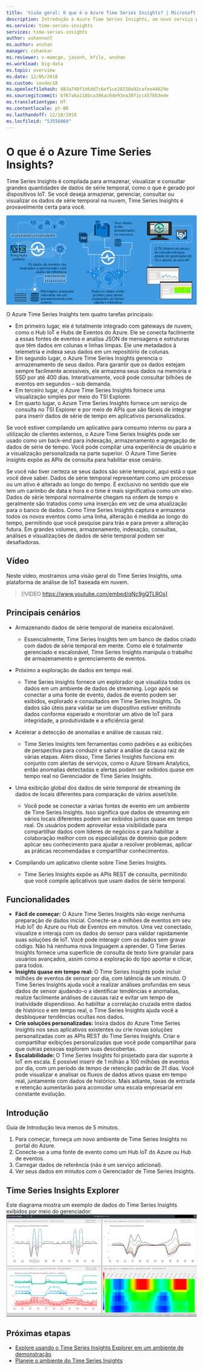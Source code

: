 ```yaml
---
title: 'Visão geral: O que é o Azure Time Series Insights? | Microsoft Docs'
description: Introdução à Azure Time Series Insights, um novo serviço para soluções de IoT e de análises de dados de séries temporais.
ms.service: time-series-insights
services: time-series-insights
author: ashannon7
ms.author: anshan
manager: cshankar
ms.reviewer: v-mamcge, jasonh, kfile, anshan
ms.workload: big-data
ms.topic: overview
ms.date: 12/05/2018
ms.custom: seodec18
ms.openlocfilehash: 883a740f1d6dd7c6ef1ce28158a92cafee44629e
ms.sourcegitcommit: b767a6a118bca386ac6de93ea38f1cc457bb3e4e
ms.translationtype: HT
ms.contentlocale: pt-BR
ms.lasthandoff: 12/18/2018
ms.locfileid: "53556060"
---
```

# <a name="what-is-azure-time-series-insights"></a>O que é o Azure Time Series Insights?

Time Series Insights é compilada para armazenar, visualizar e consultar grandes quantidades de dados de série temporal, como o que é gerado por dispositivos IoT.  Se você deseja armazenar, gerenciar, consultar ou visualizar os dados de série temporal na nuvem, Time Series Insights é provavelmente certa para você.  

![Fluxograma do Time Series Insights Explorer](media/overview/time-series-insights-flowchart.png)

O Azure Time Series Insights tem quatro tarefas principais:

- Em primeiro lugar, ele é totalmente integrado com gateways de nuvem, como o Hub IoT e Hubs de Eventos do Azure. Ele se conecta facilmente a essas fontes de eventos e analisa JSON de mensagens e estruturas que têm dados em colunas e linhas limpas. Ele une metadados à telemetria e indexa seus dados em um repositório de colunas.
- Em segundo lugar, o Azure Time Series Insights gerencia o armazenamento de seus dados. Para garantir que os dados estejam sempre facilmente acessíveis, ele armazena seus dados na memória e SSD por até 400 dias. Interativamente, você pode consultar bilhões de eventos em segundos – sob demanda.
- Em terceiro lugar, o Azure Time Series Insights fornece uma visualização simples por meio do TSI Explorer.  
- Em quarto lugar, o Azure Time Series Insights fornece um serviço de consulta no TSI Explorer e por meio de APIs que são fáceis de integrar para inserir dados de série de tempo em aplicativos personalizados.  

Se você estiver compilando um aplicativo para consumo interno ou para a utilização de clientes externos, o Azure Time Series Insights pode ser usado como um back-end para indexação, armazenamento e agregação de dados de série de tempo. Você pode compilar uma experiência de usuário e a visualização personalizada na parte superior.  O Azure Time Series Insights expõe as APIs de consulta para habilitar esse cenário.  

Se você não tiver certeza se seus dados são série temporal, aqui está o que você deve saber.  Dados de série temporal representam como um processo ou um ativo é alterado ao longo do tempo.  É exclusivo no sentido que ele tem um carimbo de data e hora e o time é mais significativa como um eixo.  Dados de série temporal normalmente chegam na ordem de tempo e geralmente são tratados como uma inserção em vez de uma atualização para o banco de dados.  Como Time Series Insights captura e armazena todos os novos eventos como uma linha, alteração é medida ao longo do tempo, permitindo que você pesquise para trás e para prever a alteração futura.  Em grandes volumes, armazenamento, indexação, consultas, análises e visualizações de dados de série temporal podem ser desafiadoras.  

## <a name="video"></a>Vídeo

Neste vídeo, mostramos uma visão geral do Time Series Insights, uma plataforma de análise de IoT baseada em nuvem.

> [!VIDEO https://www.youtube.com/embed/qNc9gQTLROs]

## <a name="primary-scenarios"></a>Principais cenários

- Armazenando dados de série temporal de maneira escalonável.  
  - Essencialmente, Time Series Insights tem um banco de dados criado com dados de série temporal em mente.  Como ele é totalmente gerenciado e escalonável, Time Series Insights manipula o trabalho de armazenamento e gerenciamento de eventos.

- Próximo a exploração de dados em tempo real.  
  - Time Series Insights fornece um explorador que visualiza todos os dados em um ambiente de dados de streaming.  Logo após se conectar a uma fonte de evento, dados de evento podem ser exibidos, explorado e consultados em Time Series Insights.  Os dados são úteis para validar se um dispositivo estiver emitindo dados conforme esperado e monitorar um ativo de IoT para integridade, a produtividade e a eficiência geral.  

- Acelerar a detecção de anomalias e análise de causas raiz.
  - Time Series Insights tem ferramentas como padrões e as exibições de perspectiva para conduzir e salvar a análise da causa raiz de várias etapas.  Além disso, Time Series Insights funciona em conjunto com alertas de serviços, como o Azure Stream Analytics, então anomalias detectadas e alertas podem ser exibidos quase em tempo real no Gerenciador de Time Series Insights.  

- Uma exibição global dos dados de série temporal de streaming de dados de locais diferentes para comparação de vários asset/site.
  - Você pode se conectar a várias fontes de evento em um ambiente de Time Series Insights.  Isso significa que dados de streaming em vários locais diferentes podem ser exibidos juntos quase em tempo real.  Os usuários podem aproveitar essa visibilidade para compartilhar dados com líderes de negócios e para habilitar a colaboração melhor com os especialistas de domínio que podem aplicar seu conhecimento para ajudar a resolver problemas, aplicar as práticas recomendadas e compartilhar conhecimentos.

- Compilando um aplicativo cliente sobre Time Series Insights. 
  - Time Series Insights expõe as APIs REST de consulta, permitindo que você compile aplicativos que usam dados de série temporal.

## <a name="capabilities"></a>Funcionalidades

- **Fácil de começar:** O Azure Time Series Insights não exige nenhuma preparação de dados inicial. Conecte-se a milhões de eventos em seu Hub IoT do Azure ou Hub de Eventos em minutos. Uma vez conectado, visualize e interaja com os dados do sensor para validar rapidamente suas soluções de IoT. Você pode interagir com os dados sem gravar código.
Não há nenhuma nova linguagem a aprender. O Time Series Insights fornece uma superfície de consulta de texto livre granular para usuários avançados, assim como a exploração do tipo apontar e clicar, para todos.
- **Insights quase em tempo real:** O Time Series Insights pode incluir milhões de eventos de sensor por dia, com latência de um minuto. O Time Series Insights ajuda você a realizar análises profundas em seus dados de sensor ajudando-o a identificar tendências e anomalias, realize facilmente análises de causas raiz e evitar um tempo de inatividade dispendioso. Ao habilitar a correlação cruzada entre dados de histórico e em tempo real, o Time Series Insights ajuda você a desbloquear tendências ocultas nos dados.
- **Crie soluções personalizadas:** Insira dados do Azure Time Series Insights nos seus aplicativos existentes ou crie novas soluções personalizadas com as APIs REST do Time Series Insights. Criar e compartilhar exibições personalizadas que você pode compartilhar para que outras pessoas explorem suas descobertas.
- **Escalabilidade:** O Time Series Insights foi projetado para dar suporte à IoT em escala. É possível inserir de 1 milhão a 100 milhões de eventos por dia, com um período de tempo de retenção padrão de 31 dias. Você pode visualizar e analisar os fluxos de dados ativos quase em tempo real, juntamente com dados de histórico. Mais adiante, taxas de entrada e retenção aumentarão para acomodar uma escala empresarial em constante evolução.

## <a name="getting-started"></a>Introdução
Guia de Introdução leva menos de 5 minutos. 

1.  Para começar, forneça um novo ambiente de Time Series Insights no portal do Azure. 
2.  Conecte-se a uma fonte de evento como um Hub IoT do Azure ou Hub de eventos.  
3.  Carregar dados de referência (não é um serviço adicional).
4.  Ver seus dados em minutos com o Gerenciador de Time Series Insights.

## <a name="time-series-insights-explorer"></a>Time Series Insights Explorer
Este diagrama mostra um exemplo de dados do Time Series Insights exibidos por meio do gerenciador: ![Time Series Insights Explorer](media/time-series-insights-explorer/explorer4.png)

## <a name="next-steps"></a>Próximas etapas
 - [Explore usando o Time Series Insights Explorer em um ambiente de demonstração](./time-series-quickstart.md)
 - [Planeje o ambiente do Time Series Insights](time-series-insights-environment-planning.md)

